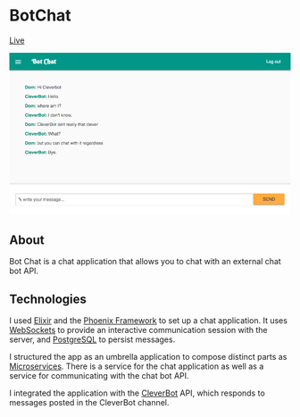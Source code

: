 # BotChat

[Live](https://bots-chat.herokuapp.com)

![Chat Page](./docs/images/chat_page.png)

## About

Bot Chat is a chat application that allows you to chat with an external chat bot API.

## Technologies

I used [Elixir](http://elixir-lang.org/) and the [Phoenix Framework](http://www.phoenixframework.org/) to set up a chat application. It uses [WebSockets](https://developer.mozilla.org/en-US/docs/Web/API/WebSockets_API) to provide an interactive communication session with the server, and [PostgreSQL](https://www.postgresql.org/) to persist messages.

I structured the app as an umbrella application to compose distinct parts as [Microservices](https://en.wikipedia.org/wiki/Microservices). There is a service for the chat application as well as a service for communicating with the chat bot API.

I integrated the application with the [CleverBot](http://www.cleverbot.com/) API, which responds to messages posted in the CleverBot channel.
